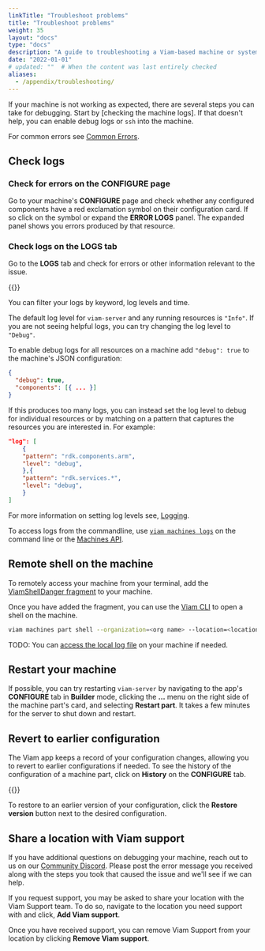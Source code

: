 ```yaml
---
linkTitle: "Troubleshoot problems"
title: "Troubleshoot problems"
weight: 35
layout: "docs"
type: "docs"
description: "A guide to troubleshooting a Viam-based machine or system of machines with fixes to common problems."
date: "2022-01-01"
# updated: ""  # When the content was last entirely checked
aliases:
  - /appendix/troubleshooting/
---
```


If your machine is not working as expected, there are several steps you can take for debugging.
Start by [checking the machine logs].
If that doesn't help, you can enable debug logs or `ssh` into the machine.

For common errors see [Common Errors](/dev/tools/common-errors/).

## Check logs

### Check for errors on the CONFIGURE page

Go to your machine's **CONFIGURE** page and check whether any configured components have a red exclamation symbol on their configuration card.
If so click on the symbol or expand the **ERROR LOGS** panel.
The expanded panel shows you errors produced by that resource.

### Check logs on the LOGS tab

Go to the **LOGS** tab and check for errors or other information relevant to the issue.

{{<gif webm_src="/fleet/log-filtering.webm" mp4_src="/fleet/log-filtering.mp4" alt="Filter logs by term of log level in the UI" max-width="800px">}}

You can filter your logs by keyword, log levels and time.

The default log level for `viam-server` and any running resources is `"Info"`.
If you are not seeing helpful logs, you can try changing the log level to `"Debug"`.

To enable debug logs for all resources on a machine add `"debug": true` to the machine's JSON configuration:

```json
{
  "debug": true,
  "components": [{ ... }]
}
```

If this produces too many logs, you can instead set the log level to debug for individual resources or by matching on a pattern that captures the resources you are interested in.
For example:

```json
"log": [
    {
    "pattern": "rdk.components.arm",
    "level": "debug",
    },{
    "pattern": "rdk.services.*",
    "level": "debug",
    }
]
```

For more information on setting log levels see, [Logging](/manage/troubleshoot/troubleshoot/#check-logs).

To access logs from the commandline, use [`viam machines logs`](/dev/tools/cli/#machines-alias-robots) on the command line or the [Machines API](/dev/reference/apis/robot/).

## Remote shell on the machine

To remotely access your machine from your terminal, add the [ViamShellDanger fragment](https://app.viam.com/fragment/b511adfa-80ab-4a70-9bd5-fbb14696b17e/json) to your machine.

Once you have added the fragment, you can use the [Viam CLI](/dev/tools/cli/) to open a shell on the machine.

```sh {class="command-line" data-prompt="$" data-output="2-10"}
viam machines part shell --organization=<org name> --location=<location name> --machine=<machine id>
```

TODO: You can [access the local log file](/operate/reference/viam-server/manage-viam-server/#view-viam-server-logs) on your machine if needed.

## Restart your machine

If possible, you can try restarting `viam-server` by navigating to the app's **CONFIGURE** tab in **Builder** mode, clicking the **...** menu on the right side of the machine part's card, and selecting **Restart part**.
It takes a few minutes for the server to shut down and restart.

## Revert to earlier configuration

The Viam app keeps a record of your configuration changes, allowing you to revert to earlier configurations if needed.
To see the history of the configuration of a machine part, click on **History** on the **CONFIGURE** tab.

{{<imgproc src="build/configure/history.png" resize="800x" declaredimensions=true alt="Configuration history for a machine part">}}

To restore to an earlier version of your configuration, click the **Restore version** button next to the desired configuration.

## Share a location with Viam support

If you have additional questions on debugging your machine, reach out to us on our [Community Discord](https://discord.gg/viam).
Please post the error message you received along with the steps you took that caused the issue and we'll see if we can help.

If you request support, you may be asked to share your location with the Viam Support team.
To do so, navigate to the location you need support with and click, **Add Viam support**.

Once you have received support, you can remove Viam Support from your location by clicking **Remove Viam support**.
